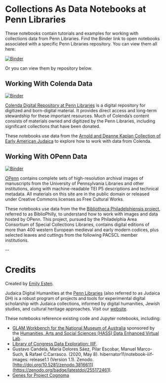 # Collections As Data Notebooks at Penn Libraries

These notebooks contain tutorials and examples for working with collections data from Penn Libraries. Find the Binder link to open notebooks associated with a specific Penn Libraries repository. 
You can view them all here: 

[![Binder]((https://mybinder.org/badge_logo.svg))](https://mybinder.org/v2/gh/upenndigitalscholarship/collections-as-data-notebooks/HEAD)

Or you can view them by repository below. 

## Working With Colenda Data
[![Binder](https://mybinder.org/badge_logo.svg)](https://mybinder.org/v2/gh/upenndigitalscholarship/collections-as-data-notebooks/tree/main/OPenn%20%26%20BiblioPhilly/HEAD)

[Colenda Digital Repository at Penn Libraries](https://colenda.library.upenn.edu/) is a digital repository for digitized and born-digital material. It provides direct access and long-term stewardship for these important resources. Much of Colenda’s content consists of materials owned and digitized by the Penn Libraries, including significant collections that have been donated.

These notebooks use data from the [Arnold and Deanne Kaplan Collection of Early American Judaica](https://kaplan.exhibits.library.upenn.edu/) to explore how to work with data from Colenda.

## Working With OPenn Data
[![Binder](https://mybinder.org/badge_logo.svg)](https://mybinder.org/v2/gh/upenndigitalscholarship/collections-as-data-notebooks/HEAD)

[OPenn](https://openn.library.upenn.edu/) contains complete sets of high-resolution archival images of manuscripts from the University of Pennsylvania Libraries and other institutions, along with machine-readable TEI P5 descriptions and technical metadata. All materials on this site are in the public domain or released under Creative Commons licenses as Free Cultural Works.

These notebooks use data from the the [Bibliotheca Philadelphiensis project](http://bibliophilly.pacscl.org/), referred to as BiblioPhilly, to understand how to work with images and data hosted by OPenn. This project, pursued by the Philadelphia Area Consortium of Special Collections Libraries, contains digital editions of more than 400 western European medieval and early modern codices, plus selected leaves and cuttings from the following PACSCL member institutions.

--
# Credits

Created by [Emily Esten](https://www.library.upenn.edu/people/staff/emily-esten). 

Judaica Digital Humanities at the <a href="http://library.upenn.edu">Penn Libraries</a> (also referred to as Judaica DH) is a robust program of projects and tools for experimental digital scholarship with Judaica collections, informed by digital humanities, Jewish studies, and cultural heritage approaches. Visit our [website](judaicadh.library.upenn.edu).

These notebooks reference existing code and Jupyter notebooks, including: 
* [GLAM Workbench for the National Museum of Australia](https://doi.org/10.5281/zenodo.3544747) sponsored by the [Humanities, Arts and Social Sciences (HASS) Data Enhanced Virtual Lab](https://tinker.edu.au/).
* [Library of Congress Data Exploration: IIIF](https://github.com/LibraryOfCongress/data-exploration/blob/26510c3f4da0bc85dfa87e82141173b1830e9d64/IIIF.ipynb).
* Gustavo Candela, María Dolores Sáez, Pilar Escobar, Manuel Marco-Such, & Rafael C.Carrasco. (2020, May 8). hibernator11/notebook-iiif-images: release1.1 (Version 1.1). Zenodo. [http://doi.org/10.5281/zenodo.3816611](https://zenodo.org/badge/latestdoi/255172461). 
* [Genes for Project Cognoma](https://github.com/cognoma/genes/blob/721204091a96e55de6dcad165d6d8265e67e2a48/2.process.py)
